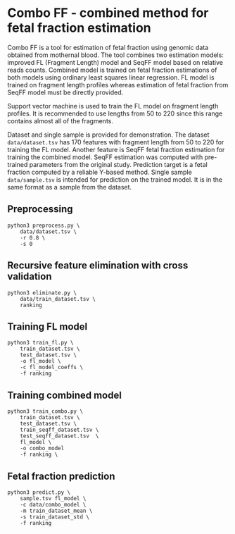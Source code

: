 # Combo FF - combined method for fetal fraction estimation
Combo FF is a tool for estimation of fetal fraction using genomic data obtained from mothernal blood. The tool combines two estimation models: improved FL (Fragment Length) model and SeqFF model based on relative reads counts.
Combined model is trained on fetal fraction estimations of both models using ordinary least squares linear regression.
FL model is trained on fragment length profiles whereas estimation of fetal fraction from SeqFF model must be directly provided.

Support vector machine is used to train the FL model on fragment length profiles.
It is recommended to use lengths from 50 to 220 since this range contains almost all of the fragments.

Dataset and single sample is provided for demonstration.
The dataset `data/dataset.tsv` has 170 features with fragment length from 50 to 220 for training the FL model.
Another feature is SeqFF fetal fraction estimation for training the combined model.
SeqFF estimation was computed with pre-trained parameters from the original study.
Prediction target is a fetal fraction computed by a reliable Y-based method. Single sample `data/sample.tsv` is intended for prediction on the trained model. It is in the same format as a sample from the dataset.


## Preprocessing
```
python3 preprocess.py \
	data/dataset.tsv \
	-r 0.8 \
	-s 0
```

## Recursive feature elimination with cross validation
```
python3 eliminate.py \
	data/train_dataset.tsv \
	ranking
```

## Training FL model
```
python3 train_fl.py \
	train_dataset.tsv \
	test_dataset.tsv \
	-o fl_model \
	-c fl_model_coeffs \
	-f ranking
```

## Training combined model
```
python3 train_combo.py \
	train_dataset.tsv \
	test_dataset.tsv \
	train_seqff_dataset.tsv \
	test_seqff_dataset.tsv  \
	fl_model \
	-o combo_model
	-f ranking \
```

## Fetal fraction prediction
```
python3 predict.py \
	sample.tsv fl_model \
	-c data/combo_model \
	-m train_dataset_mean \
	-s train_dataset_std \
	-f ranking
```
